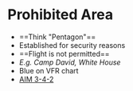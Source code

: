 # Prohibited Area

* ==Think "Pentagon"==
* Established for security reasons
* ==Flight is not permitted==
* *E.g. Camp David, White House*
* Blue on VFR chart
* [AIM 3-4-2](https://www.faa.gov/air_traffic/publications/atpubs/aim_html/chap3_section_4.html#$paragraph3-4-2)
